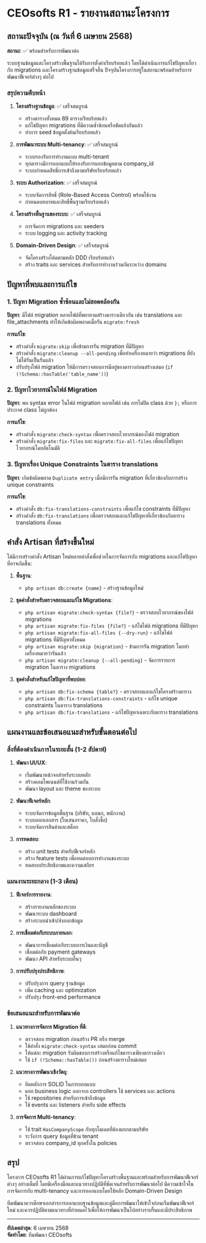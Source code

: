 # CEOsofts R1 - รายงานสถานะโครงการ

## สถานะปัจจุบัน (ณ วันที่ 6 เมษายน 2568)

**สถานะ**: ✅ พร้อมสำหรับการพัฒนาต่อ

ระบบฐานข้อมูลและโครงสร้างพื้นฐานได้รับการตั้งค่าเรียบร้อยแล้ว โดยได้ดำเนินการแก้ไขปัญหาเกี่ยวกับ migrations และโครงสร้างฐานข้อมูลเสร็จสิ้น ปัจจุบันโครงการอยู่ในสถานะพร้อมสำหรับการพัฒนาฟีเจอร์ต่างๆ ต่อไป

### สรุปความคืบหน้า

1. **โครงสร้างฐานข้อมูล**: ✅ เสร็จสมบูรณ์

    - สร้างตารางทั้งหมด 89 ตารางเรียบร้อยแล้ว
    - แก้ไขปัญหา migrations ที่มีความซ้ำซ้อนหรือขัดแย้งกันแล้ว
    - ทำการ seed ข้อมูลตั้งต้นเรียบร้อยแล้ว

2. **การพัฒนาระบบ Multi-tenancy**: ✅ เสร็จสมบูรณ์

    - ระบบรองรับการทำงานแบบ multi-tenant
    - ทุกตารางมีการออกแบบให้รองรับการแยกข้อมูลตาม company_id
    - ระบบกำหนดสิทธิ์การเข้าถึงตามบริษัทเรียบร้อยแล้ว

3. **ระบบ Authorization**: ✅ เสร็จสมบูรณ์

    - ระบบจัดการสิทธิ์ (Role-Based Access Control) พร้อมใช้งาน
    - กำหนดบทบาทและสิทธิ์พื้นฐานเรียบร้อยแล้ว

4. **โครงสร้างพื้นฐานของระบบ**: ✅ เสร็จสมบูรณ์

    - การจัดการ migrations และ seeders
    - ระบบ logging และ activity tracking

5. **Domain-Driven Design**: ✅ เสร็จสมบูรณ์
    - จัดโครงสร้างโค้ดตามหลัก DDD เรียบร้อยแล้ว
    - สร้าง traits และ services สำหรับการทำงานร่วมกันระหว่าง domains

## ปัญหาที่พบและการแก้ไข

### 1. ปัญหา Migration ซ้ำซ้อนและไม่สอดคล้องกัน

**ปัญหา**: มีไฟล์ migration หลายไฟล์ที่พยายามสร้างตารางเดียวกัน เช่น translations และ file_attachments ทำให้เกิดข้อผิดพลาดเมื่อรัน `migrate:fresh`

**การแก้ไข**:

-   สร้างคำสั่ง `migrate:skip` เพื่อข้ามการรัน migration ที่มีปัญหา
-   สร้างคำสั่ง `migrate:cleanup --all-pending` เพื่อทำเครื่องหมายว่า migrations ที่ยังไม่ได้รันเป็นรันแล้ว
-   ปรับปรุงไฟล์ migration ให้มีการตรวจสอบการมีอยู่ของตารางก่อนสร้างเสมอ (`if (!Schema::hasTable('table_name'))`)

### 2. ปัญหาไวยากรณ์ในไฟล์ Migration

**ปัญหา**: พบ syntax error ในไฟล์ migration หลายไฟล์ เช่น การไม่ปิด class ด้วย `};` หรือการประกาศ class ไม่ถูกต้อง

**การแก้ไข**:

-   สร้างคำสั่ง `migrate:check-syntax` เพื่อตรวจสอบไวยากรณ์ของไฟล์ migration
-   สร้างคำสั่ง `migrate:fix-files` และ `migrate:fix-all-files` เพื่อแก้ไขปัญหาไวยากรณ์โดยอัตโนมัติ

### 3. ปัญหาเรื่อง Unique Constraints ในตาราง translations

**ปัญหา**: เกิดข้อผิดพลาด `Duplicate entry` เมื่อมีการรัน migration ที่เกี่ยวข้องกับการสร้าง unique constraints

**การแก้ไข**:

-   สร้างคำสั่ง `db:fix-translations-constraints` เพื่อแก้ไข constraints ที่มีปัญหา
-   สร้างคำสั่ง `db:fix-translations` เพื่อตรวจสอบและแก้ไขปัญหาที่เกี่ยวข้องกับตาราง translations ทั้งหมด

## คำสั่ง Artisan ที่สร้างขึ้นใหม่

ได้มีการสร้างคำสั่ง Artisan ใหม่หลายคำสั่งเพื่อช่วยในการจัดการกับ migrations และแก้ไขปัญหาที่อาจเกิดขึ้น:

1. **พื้นฐาน**:

    - `php artisan db:create {name}` - สร้างฐานข้อมูลใหม่

2. **ชุดคำสั่งสำหรับตรวจสอบและแก้ไข Migrations**:

    - `php artisan migrate:check-syntax {file?}` - ตรวจสอบไวยากรณ์ของไฟล์ migrations
    - `php artisan migrate:fix-files {file?}` - แก้ไขไฟล์ migrations ที่มีปัญหา
    - `php artisan migrate:fix-all-files {--dry-run}` - แก้ไขไฟล์ migrations ที่มีปัญหาทั้งหมด
    - `php artisan migrate:skip {migration}` - ข้ามการรัน migration โดยทำเครื่องหมายว่ารันแล้ว
    - `php artisan migrate:cleanup {--all-pending}` - จัดการรายการ migration ในตาราง migrations

3. **ชุดคำสั่งสำหรับแก้ไขปัญหาที่พบบ่อย**:
    - `php artisan db:fix-schema {table?}` - ตรวจสอบและแก้ไขโครงสร้างตาราง
    - `php artisan db:fix-translations-constraints` - แก้ไข unique constraints ในตาราง translations
    - `php artisan db:fix-translations` - แก้ไขปัญหาเฉพาะกับตาราง translations

## แผนงานและข้อเสนอแนะสำหรับขั้นตอนต่อไป

### สิ่งที่ต้องดำเนินการในระยะสั้น (1-2 สัปดาห์)

1. **พัฒนา UI/UX**:

    - เริ่มพัฒนาหน้าจอสำหรับระบบหลัก
    - สร้างคอมโพเนนต์ที่ใช้งานร่วมกัน
    - พัฒนา layout และ theme ของระบบ

2. **พัฒนาฟีเจอร์หลัก**:

    - ระบบจัดการข้อมูลพื้นฐาน (บริษัท, แผนก, พนักงาน)
    - ระบบออกเอกสาร (ใบเสนอราคา, ใบสั่งซื้อ)
    - ระบบจัดการสินค้าและสต็อก

3. **การทดสอบ**:
    - สร้าง unit tests สำหรับฟีเจอร์หลัก
    - สร้าง feature tests เพื่อทดสอบการทำงานของระบบ
    - ทดสอบประสิทธิภาพและความเสถียร

### แผนงานระยะกลาง (1-3 เดือน)

1. **ฟีเจอร์การรายงาน**:

    - สร้างรายงานหลักของระบบ
    - พัฒนาระบบ dashboard
    - สร้างระบบนำเข้า/ส่งออกข้อมูล

2. **การเชื่อมต่อกับระบบภายนอก**:

    - พัฒนาการเชื่อมต่อกับระบบการเงินและบัญชี
    - เชื่อมต่อกับ payment gateways
    - พัฒนา API สำหรับระบบอื่นๆ

3. **การปรับปรุงประสิทธิภาพ**:
    - ปรับปรุงการ query ฐานข้อมูล
    - เพิ่ม caching และ optimization
    - ปรับปรุง front-end performance

### ข้อเสนอแนะสำหรับการพัฒนาต่อ

1. **แนวทางการจัดการ Migration ที่ดี**:

    - ตรวจสอบ migration ก่อนสร้าง PR หรือ merge
    - ใช้คำสั่ง `migrate:check-syntax` เสมอก่อน commit
    - ให้แต่ละ migration รับผิดชอบการสร้างหรือแก้ไขตารางเพียงตารางเดียว
    - ใช้ `if (!Schema::hasTable())` ก่อนสร้างตารางใหม่เสมอ

2. **แนวทางการพัฒนาเชิงวัตถุ**:

    - ยึดหลักการ SOLID ในการออกแบบ
    - แยก business logic ออกจาก controllers ใช้ services และ actions
    - ใช้ repositories สำหรับการเข้าถึงข้อมูล
    - ใช้ events และ listeners สำหรับ side effects

3. **การจัดการ Multi-tenancy**:
    - ใช้ trait `HasCompanyScope` กับทุกโมเดลที่ต้องแยกตามบริษัท
    - ระวังการ query ข้อมูลที่ข้าม tenant
    - ตรวจสอบ company_id ทุกครั้งใน policies

## สรุป

โครงการ CEOsofts R1 ได้ผ่านการแก้ไขปัญหาโครงสร้างพื้นฐานและพร้อมสำหรับการพัฒนาฟีเจอร์ต่างๆ อย่างเต็มที่ โดยมีเครื่องมือและแนวทางปฏิบัติที่ชัดเจนสำหรับการพัฒนาต่อไป มีความเข้าใจในการจัดการกับ multi-tenancy และการออกแบบโดยใช้หลัก Domain-Driven Design

ทีมพัฒนาควรศึกษาเอกสารการออกแบบฐานข้อมูลและคู่มือการพัฒนาให้เข้าใจก่อนเริ่มพัฒนาฟีเจอร์ใหม่ และควรปฏิบัติตามแนวทางที่กำหนดไว้เพื่อให้การพัฒนาเป็นไปอย่างราบรื่นและมีประสิทธิภาพ

---

**อัปเดตล่าสุด**: 6 เมษายน 2568  
**จัดทำโดย**: ทีมพัฒนา CEOsofts
